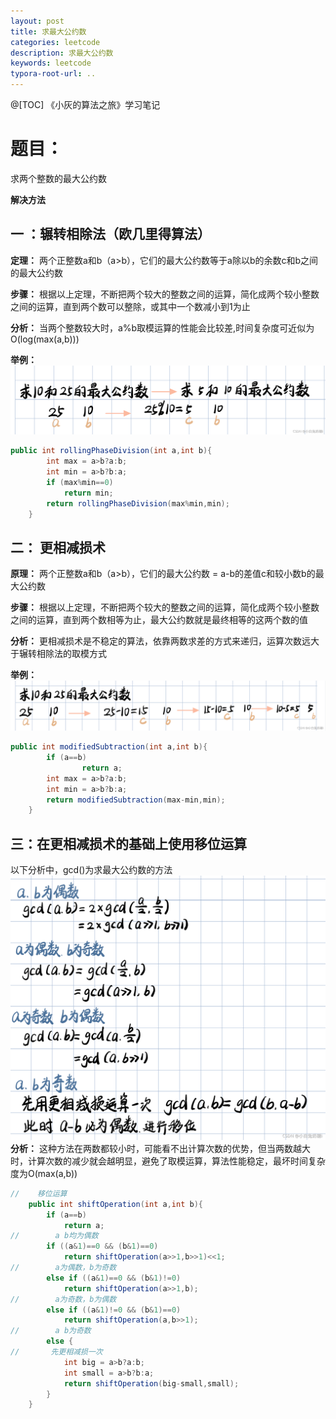 ```yaml
---
layout: post
title: 求最大公约数
categories: leetcode
description: 求最大公约数
keywords: leetcode
typora-root-url: ..
---
```


﻿@[TOC]
《小灰的算法之旅》学习笔记

# 题目：
求两个整数的最大公约数

**解决方法**

## 一 ：辗转相除法（欧几里得算法）
**定理：**
两个正整数a和b（a>b），它们的最大公约数等于a除以b的余数c和b之间的最大公约数

**步骤：**
根据以上定理，不断把两个较大的整数之间的运算，简化成两个较小整数之间的运算，直到两个数可以整除，或其中一个数减小到1为止

**分析：**
当两个整数较大时，a%b取模运算的性能会比较差,时间复杂度可近似为O(log(max(a,b)))

**举例：**
![img](/images/posts/the-max-common-divisor/e290d6292d874b4aa24262ea491904d0.png)


```java
public int rollingPhaseDivision(int a,int b){
        int max = a>b?a:b;
        int min = a>b?b:a;
        if (max%min==0)
            return min;
        return rollingPhaseDivision(max%min,min);
    }
```



## 二： 更相减损术
**原理：**
两个正整数a和b（a>b），它们的最大公约数 = a-b的差值c和较小数b的最大公约数

**步骤：**
根据以上定理，不断把两个较大的整数之间的运算，简化成两个较小整数之间的运算，直到两个数相等为止，最大公约数就是最终相等的这两个数的值

**分析：**
更相减损术是不稳定的算法，依靠两数求差的方式来递归，运算次数远大于辗转相除法的取模方式

**举例：**
![img](/images/posts/the-max-common-divisor/5ffbe5562a98432c998dc533251c7c73.png)

```java
public int modifiedSubtraction(int a,int b){
        if (a==b)
                return a;
        int max = a>b?a:b;
        int min = a>b?b:a;
        return modifiedSubtraction(max-min,min);
    }
```

## 三：在更相减损术的基础上使用移位运算
以下分析中，gcd()为求最大公约数的方法
![img](/images/posts/the-max-common-divisor/612241f82dfa4b908d4f252868048580.png)
**分析：**
这种方法在两数都较小时，可能看不出计算次数的优势，但当两数越大时，计算次数的减少就会越明显，避免了取模运算，算法性能稳定，最坏时间复杂度为O(max(a,b))

```java
//    移位运算
    public int shiftOperation(int a,int b){
        if (a==b)
            return a;
//        a b均为偶数
        if ((a&1)==0 && (b&1)==0)
            return shiftOperation(a>>1,b>>1)<<1;
//        a为偶数，b为奇数
        else if ((a&1)==0 && (b&1)!=0)
            return shiftOperation(a>>1,b);
//        a为奇数，b为偶数
        else if ((a&1)!=0 && (b&1)==0)
            return shiftOperation(a,b>>1);
//        a b为奇数
        else {
//       先更相减损一次
            int big = a>b?a:b;
            int small = a>b?b:a;
            return shiftOperation(big-small,small);
        }
    }
```
